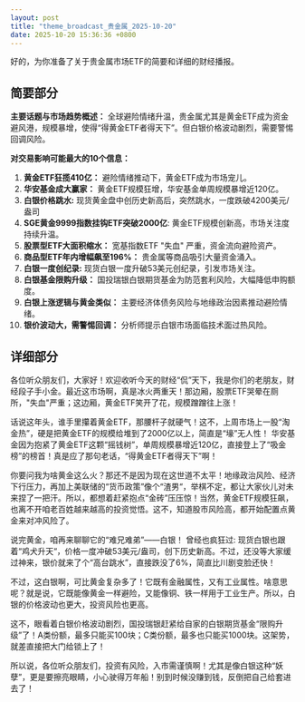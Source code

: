 ```yaml
---
layout: post
title: "theme_broadcast_贵金属_2025-10-20"
date: 2025-10-20 15:36:36 +0800
---
```


好的，为你准备了关于贵金属市场ETF的简要和详细的财经播报。

## 简要部分

**主要话题与市场趋势概述：** 全球避险情绪升温，贵金属尤其是黄金ETF成为资金避风港，规模暴增，使得“得黄金ETF者得天下”。但白银价格波动剧烈，需要警惕回调风险。

**对交易影响可能最大的10个信息：**

1.  **黄金ETF狂揽410亿：** 避险情绪推动下，黄金ETF成为市场宠儿。
2.  **华安基金成大赢家：** 黄金ETF规模狂增，华安基金单周规模暴增近120亿。
3. **白银价格跳水:** 现货黄金盘中创历史新高后，突然跳水，一度跌破4200美元/盎司
4.  **SGE黄金9999指数挂钩ETF突破2000亿**: 黄金ETF规模创新高，市场关注度持续升温。
5.  **股票型ETF大面积缩水：** 宽基指数ETF "失血" 严重，资金流向避险资产。
6.  **商品型ETF年内增幅飙至196%：** 贵金属等商品吸引大量资金涌入。
7.  **白银一度创纪录:**  现货白银一度升破53美元创纪录，引发市场关注。
8.  **白银基金限购升级：** 国投瑞银白银期货基金为防范套利风险，大幅降低申购额度。
9.  **白银上涨逻辑与黄金类似：** 主要经济体债务风险与地缘政治因素推动避险情绪。
10. **银价波动大，需警惕回调：** 分析师提示白银市场面临技术面过热风险。

## 详细部分

各位听众朋友们，大家好！欢迎收听今天的财经“侃”天下，我是你们的老朋友，财经段子手小金。最近这市场啊，真是冰火两重天！那边厢，股票ETF哭晕在厕所，"失血"严重；这边厢，黄金ETF笑开了花，规模蹭蹭往上涨！

话说这年头，谁手里攥着黄金ETF，那腰杆子就硬气！这不，上周市场上一股“淘金热”，硬是把黄金ETF的规模给堆到了2000亿以上，简直是“壕”无人性！ 华安基金因为抱紧了黄金ETF这颗“摇钱树”，单周规模暴增近120亿，直接登上了“吸金榜”的榜首！真是应了那句老话，“得黄金ETF者得天下”啊！

你要问我为啥黄金这么火？那还不是因为现在这世道不太平！地缘政治风险、经济下行压力，再加上美联储的“货币政策”像个“渣男“，举棋不定，都让大家伙儿对未来捏了一把汗。所以，都想着赶紧抱点“金砖”压压惊！当然，黄金ETF规模狂飙，也离不开咱老百姓越来越高的投资觉悟。这不，知道股市风险高，都开始配置点黄金来对冲风险了。

说完黄金，咱再来聊聊它的“难兄难弟”——白银！ 曾经也疯狂过: 现货白银也跟着“鸡犬升天“，价格一度冲破53美元/盎司，创下历史新高。不过，还没等大家缓过神来，银价就来了个“高台跳水”，直接跌没了6%，简直比川剧变脸还快！

不过，这白银啊，可比黄金复杂多了！它既有金融属性，又有工业属性。啥意思呢？就是说，它既能像黄金一样避险，又能像铜、铁一样用于工业生产。所以，白银的价格波动也更大，投资风险也更高。

这不，眼看着白银价格波动剧烈，国投瑞银赶紧给自家的白银期货基金“限购升级”了！A类份额，最多只能买100块；C类份额，最多也只能买1000块。这架势，就差直接把大门给锁上了！

所以说，各位听众朋友们，投资有风险，入市需谨慎啊！尤其是像白银这种“妖孽”，更是要擦亮眼睛，小心驶得万年船！别到时候没赚到钱，反倒把自己给套进去了！